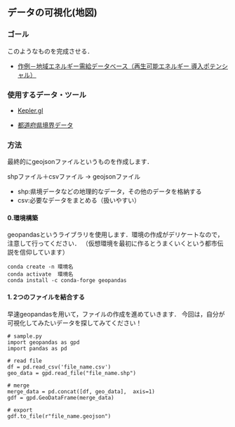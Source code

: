 ## データの可視化(地図)

### ゴール
このようなものを完成させる．

- [作例－地域エネルギー需給データベース（再生可能エネルギー 導入ポテンシャル）](https://energy-sustainability.jp/maps/potential/)

 ### 使用するデータ・ツール
 - [Kepler.gl](https://kepler.gl/)
 
 - [都道府県境界データ](https://hub.arcgis.com/datasets/d4e1992666d748a1a01fd1a34b20f88b_0/explore?location=34.332364%2C138.460294%2C6.05)
 
 ### 方法
 最終的にgeojsonファイルというものを作成します．
 
 shpファイル＋csvファイル -> geojsonファイル
 
 - shp:県境データなどの地理的なデータ，その他のデータを格納する
 - csv:必要なデータをまとめる（扱いやすい）
 
 #### 0.環境構築
 geopandasというライブラリを使用します．環境の作成がデリケートなので，注意して行ってください．
 （仮想環境を最初に作るとうまくいくという都市伝説を信仰しています）
 
 ```
 conda create -n 環境名 
 conda activate  環境名
 conda install -c conda-forge geopandas
 ```
 
 #### 1. 2つのファイルを結合する
 早速geopandasを用いて，ファイルの作成を進めていきます．
 今回は，自分が可視化してみたいデータを探してみてください！
 
 
 ```
 # sample.py
 import geopandas as gpd
 import pandas as pd
 
 # read file
 df = pd.read_csv('file_name.csv')
 geo_data = gpd.read_file("file_name.shp")  
 
 # merge
 merge_data = pd.concat([df, geo_data],  axis=1)
 gdf = gpd.GeoDataFrame(merge_data)
 
 # export
 gdf.to_file(r"file_name.geojson")
 ```
